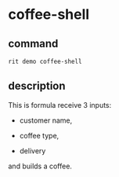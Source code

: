 # coffee-shell

## command

```bash
rit demo coffee-shell
```

## description

This is formula receive 3 inputs:

- customer name,

- coffee type,

- delivery

and builds a coffee.
